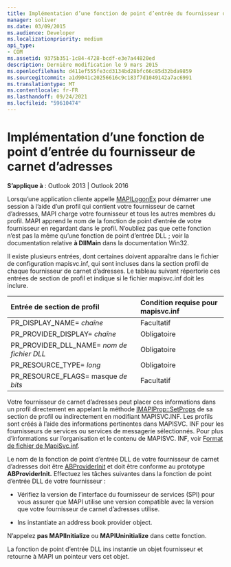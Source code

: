 ```yaml
---
title: Implémentation d’une fonction de point d’entrée du fournisseur de carnet d’adresses
manager: soliver
ms.date: 03/09/2015
ms.audience: Developer
ms.localizationpriority: medium
api_type:
- COM
ms.assetid: 9375b351-1c84-4728-bcdf-e3e7a44820ed
description: Dernière modification le 9 mars 2015
ms.openlocfilehash: d411ef555fe3cd3134bd28bfc66c85d32bda9859
ms.sourcegitcommit: a1d9041c20256616c9c183f7d1049142a7ac6991
ms.translationtype: MT
ms.contentlocale: fr-FR
ms.lasthandoff: 09/24/2021
ms.locfileid: "59610474"
---
```

# <a name="implementing-an-address-book-provider-entry-point-function"></a>Implémentation d’une fonction de point d’entrée du fournisseur de carnet d’adresses

  
  
**S’applique à** : Outlook 2013 | Outlook 2016 
  
Lorsqu’une application cliente appelle [MAPILogonEx](mapilogonex.md) pour démarrer une session à l’aide d’un profil qui contient votre fournisseur de carnet d’adresses, MAPI charge votre fournisseur et tous les autres membres du profil. MAPI apprend le nom de la fonction de point d’entrée de votre fournisseur en regardant dans le profil. N’oubliez pas que cette fonction n’est pas la même qu’une fonction de point d’entrée DLL ; voir la documentation relative **à DllMain** dans la documentation Win32. 
  
Il existe plusieurs entrées, dont certaines doivent apparaître dans le fichier de configuration mapisvc.inf, qui sont incluses dans la section profil de chaque fournisseur de carnet d’adresses. Le tableau suivant répertorie ces entrées de section de profil et indique si le fichier mapisvc.inf doit les inclure.
  
|**Entrée de section de profil**|**Condition requise pour mapisvc.inf**|
|:-----|:-----|
|PR_DISPLAY_NAME= _chaîne_ <br/> |Facultatif  <br/> |
|PR_PROVIDER_DISPLAY= _chaîne_ <br/> |Obligatoire  <br/> |
|PR_PROVIDER_DLL_NAME= _nom de fichier DLL_ <br/> |Obligatoire  <br/> |
|PR_RESOURCE_TYPE= _long_ <br/> |Obligatoire  <br/> |
|PR_RESOURCE_FLAGS= masque _de bits_ <br/> |Facultatif  <br/> |
   
Votre fournisseur de carnet d’adresses peut placer ces informations dans un profil directement en appelant la méthode [IMAPIProp::SetProps](imapiprop-setprops.md) de sa section de profil ou indirectement en modifiant MAPISVC.INF. Les profils sont créés à l’aide des informations pertinentes dans MAPISVC. INF pour les fournisseurs de services ou services de messagerie sélectionnés. Pour plus d’informations sur l’organisation et le contenu de MAPISVC. INF, voir [Format de fichier de MapiSvc.inf](file-format-of-mapisvc-inf.md).
  
Le nom de la fonction de point d’entrée DLL de votre fournisseur de carnet d’adresses doit être [ABProviderInit](abproviderinit.md) et doit être conforme au prototype **ABProviderInit.** Effectuez les tâches suivantes dans la fonction de point d’entrée DLL de votre fournisseur : 
  
- Vérifiez la version de l’interface du fournisseur de services (SPI) pour vous assurer que MAPI utilise une version compatible avec la version que votre fournisseur de carnet d’adresses utilise.
    
- Ins instantiate an address book provider object.
    
N’appelez **pas MAPIInitialize** ou **MAPIUninitialize** dans cette fonction. 
  
La fonction de point d’entrée DLL ins instantie un objet fournisseur et retourne à MAPI un pointeur vers cet objet. 
  

